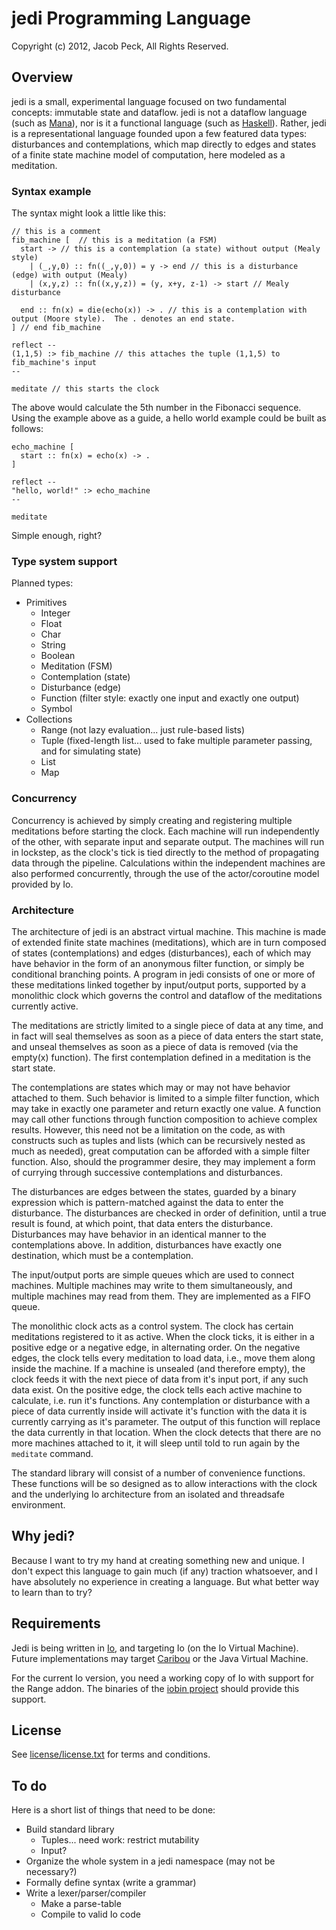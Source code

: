 # jedi Programming Language 

Copyright (c) 2012, Jacob Peck, All Rights Reserved.

## Overview

jedi is a small, experimental language focused on two fundamental concepts: immutable state and dataflow.  jedi is not a dataflow language (such as [Mana](https://github.com/jeremytregunna/Mana)), nor is it a functional language (such as [Haskell](http://www.haskell.org/haskellwiki/Haskell)).  Rather, jedi is a representational language founded upon a few featured data types: disturbances and contemplations, which map directly to edges and states of a finite state machine model of computation, here modeled as a meditation.

### Syntax example

The syntax might look a little like this:
  
    // this is a comment
    fib_machine [  // this is a meditation (a FSM)
      start -> // this is a contemplation (a state) without output (Mealy style)
        | (_,y,0) :: fn((_,y,0)) = y -> end // this is a disturbance (edge) with output (Mealy)
        | (x,y,z) :: fn((x,y,z)) = (y, x+y, z-1) -> start // Mealy disturbance
      
      end :: fn(x) = die(echo(x)) -> . // this is a contemplation with output (Moore style).  The . denotes an end state.
    ] // end fib_machine
    
    reflect --
    (1,1,5) :> fib_machine // this attaches the tuple (1,1,5) to fib_machine's input
    --
    
    meditate // this starts the clock
  
The above would calculate the 5th number in the Fibonacci sequence.  Using the example above as a guide, a hello world example could be built as follows:

    echo_machine [
      start :: fn(x) = echo(x) -> .
    ]
    
    reflect --
    "hello, world!" :> echo_machine
    --
    
    meditate
    
Simple enough, right?

### Type system support

Planned types:

  * Primitives
    * Integer
    * Float
    * Char
    * String
    * Boolean
    * Meditation (FSM)
    * Contemplation (state)
    * Disturbance (edge)
    * Function (filter style: exactly one input and exactly one output)
    * Symbol
  * Collections
    * Range (not lazy evaluation... just rule-based lists)
    * Tuple (fixed-length list... used to fake multiple parameter passing, and for simulating state)
    * List
    * Map

### Concurrency

Concurrency is achieved by simply creating and registering multiple meditations before starting the clock.  Each machine will run independently of the other, with separate input and separate output.  The machines will run in lockstep, as the clock's tick is tied directly to the method of propagating data through the pipeline.  Calculations within the independent machines are also performed concurrently, through the use of the actor/coroutine model provided by Io.

### Architecture

The architecture of jedi is an abstract virtual machine.  This machine is made of extended finite state machines (meditations), which are in turn composed of states (contemplations) and edges (disturbances), each of which may have behavior in the form of an anonymous filter function, or simply be conditional branching points.  A program in jedi consists of one or more of these meditations linked together by input/output ports, supported by a monolithic clock which governs the control and dataflow of the meditations currently active.

The meditations are strictly limited to a single piece of data at any time, and in fact will seal themselves as soon as a piece of data enters the start state, and unseal themselves as soon as a piece of data is removed (via the empty(x) function).  The first contemplation defined in a meditation is the start state.

The contemplations are states which may or may not have behavior attached to them.  Such behavior is limited to a simple filter function, which may take in exactly one parameter and return exactly one value.  A function may call other functions through function composition to achieve complex results.  However, this need not be a limitation on the code, as with constructs such as tuples and lists (which can be recursively nested as much as needed), great computation can be afforded with a simple filter function.  Also, should the programmer desire, they may implement a form of currying through successive contemplations and disturbances.

The disturbances are edges between the states, guarded by a binary expression which is pattern-matched against the data to enter the disturbance.  The disturbances are checked in order of definition, until a true result is found, at which point, that data enters the disturbance.  Disturbances may have behavior in an identical manner to the contemplations above.  In addition, disturbances have exactly one destination, which must be a contemplation.

The input/output ports are simple queues which are used to connect machines.  Multiple machines may write to them simultaneously, and multiple machines may read from them.  They are implemented as a FIFO queue.

The monolithic clock acts as a control system.  The clock has certain meditations registered to it as active.  When the clock ticks, it is either in a positive edge or a negative edge, in alternating order.  On the negative edges, the clock tells every meditation to load data, i.e., move them along inside the machine.  If a machine is unsealed (and therefore empty), the clock feeds it with the next piece of data from it's input port, if any such data exist.  On the positive edge, the clock tells each active machine to calculate, i.e. run it's functions.  Any contemplation or disturbance with a piece of data currently inside will activate it's function with the data it is currently carrying as it's parameter.  The output of this function will replace the data currently in that location.  When the clock detects that there are no more machines attached to it, it will sleep until told to run again by the `meditate` command.

The standard library will consist of a number of convenience functions.  These functions will be so designed as to allow interactions with the clock and the underlying Io architecture from an isolated and threadsafe environment.

## Why jedi?  

Because I want to try my hand at creating something new and unique.  I don't expect this language to gain much (if any) traction whatsoever, and I have absolutely no experience in creating a language.  But what better way to learn than to try?

## Requirements

Jedi is being written in [Io](http://www.iolanguage.com/), and targeting Io (on the Io Virtual Machine).  Future implementations may target [Caribou](https://github.com/jeremytregunna/caribou) or the Java Virtual Machine.

For the current Io version, you need a working copy of Io with support for the Range addon.  The binaries of the [iobin project](http://iobin.suspended-chord.info/) should provide this support.

## License

See [license/license.txt](https://raw.github.com/gatesphere/jedi/master/license/license.txt) for terms and conditions.

## To do

Here is a short list of things that need to be done:

  * Build standard library
    * Tuples... need work: restrict mutability
    * Input?
  * Organize the whole system in a jedi namespace (may not be necessary?)
  * Formally define syntax (write a grammar)
  * Write a lexer/parser/compiler
    * Make a parse-table
    * Compile to valid Io code

